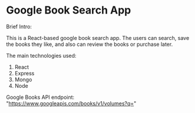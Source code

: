 # Google Book Search App

Brief Intro:

This is a React-based google book search app. The users can search, save the books they like, and also can review the books or purchase later.

The main technologies used:

1. React
2. Express
3. Mongo
4. Node

Google Books API endpoint:
"https://www.googleapis.com/books/v1/volumes?q="



